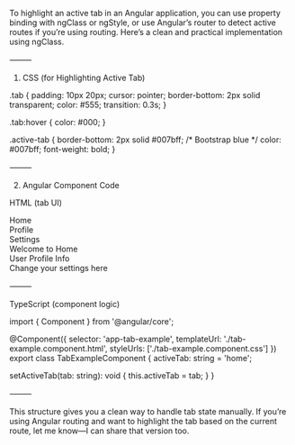 To highlight an active tab in an Angular application, you can use property binding with ngClass or ngStyle, or use Angular’s router to detect active routes if you’re using routing. Here’s a clean and practical implementation using ngClass.

⸻

1. CSS (for Highlighting Active Tab)

.tab {
  padding: 10px 20px;
  cursor: pointer;
  border-bottom: 2px solid transparent;
  color: #555;
  transition: 0.3s;
}

.tab:hover {
  color: #000;
}

.active-tab {
  border-bottom: 2px solid #007bff; /* Bootstrap blue */
  color: #007bff;
  font-weight: bold;
}



⸻

2. Angular Component Code

HTML (tab UI)

<div class="tab-container">
  <div
    class="tab"
    [ngClass]="{ 'active-tab': activeTab === 'home' }"
    (click)="setActiveTab('home')"
  >
    Home
  </div>
  <div
    class="tab"
    [ngClass]="{ 'active-tab': activeTab === 'profile' }"
    (click)="setActiveTab('profile')"
  >
    Profile
  </div>
  <div
    class="tab"
    [ngClass]="{ 'active-tab': activeTab === 'settings' }"
    (click)="setActiveTab('settings')"
  >
    Settings
  </div>
</div>

<!-- You can conditionally show tab content -->
<div class="tab-content">
  <div *ngIf="activeTab === 'home'">Welcome to Home</div>
  <div *ngIf="activeTab === 'profile'">User Profile Info</div>
  <div *ngIf="activeTab === 'settings'">Change your settings here</div>
</div>



⸻

TypeScript (component logic)

import { Component } from '@angular/core';

@Component({
  selector: 'app-tab-example',
  templateUrl: './tab-example.component.html',
  styleUrls: ['./tab-example.component.css']
})
export class TabExampleComponent {
  activeTab: string = 'home';

  setActiveTab(tab: string): void {
    this.activeTab = tab;
  }
}



⸻

This structure gives you a clean way to handle tab state manually. If you’re using Angular routing and want to highlight the tab based on the current route, let me know—I can share that version too.